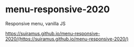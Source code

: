 # menu-responsive-2020
 Responsive menu, vanilla JS

https://suiramus.github.io/menu-responsive-2020/(https://suiramus.github.io/menu-responsive-2020/)
